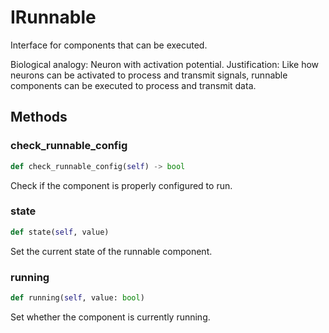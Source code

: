 # IRunnable

Interface for components that can be executed.

Biological analogy: Neuron with activation potential.
Justification: Like how neurons can be activated to process and transmit
signals, runnable components can be executed to process and transmit data.

## Methods

### check_runnable_config

```python
def check_runnable_config(self) -> bool
```

Check if the component is properly configured to run.

### state

```python
def state(self, value)
```

Set the current state of the runnable component.

### running

```python
def running(self, value: bool)
```

Set whether the component is currently running.

